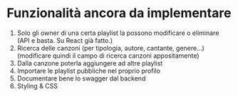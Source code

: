 # Funzionalità ancora da implementare

1) Solo gli owner di una certa playlist la possono modificare o eliminare (API e basta. Su React già fatto.)
2) Ricerca delle canzoni (per tipologia, autore, cantante, genere...) (modificare quindi il campo di ricerca canzoni
   appositamente)
3) Dalla canzone poterla aggiungere ad altre playlist
4) Importare le playlist pubbliche nel proprio profilo
5) Documentare bene lo swagger dal backend
6) Styling & CSS